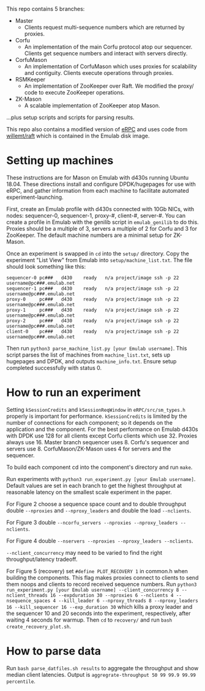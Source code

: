 This repo contains 5 branches:
- Master
    - Clients request multi-sequence numbers which are returned by proxies.
- Corfu
    - An implementation of the main Corfu protocol atop our sequencer. Clients get sequence numbers and interact with servers directly.
- CorfuMason
    - An implementation of CorfuMason which uses proxies for scalability and contiguity. Clients execute operations through proxies.
- RSMKeeper
    - An implementation of ZooKeeper over Raft. We modified the proxy/ code to execute ZooKeeper operations.
- ZK-Mason
    - A scalable implementation of ZooKeeper atop Mason.

...plus setup scripts and scripts for parsing results.

This repo also contains a modified version of [eRPC](https://github.com/erpc-io/eRPC) and uses code from [willemt/raft](https://github.com/willemt/raft) which is contained in the Emulab disk image.

# Setting up machines
These instructions are for Mason on Emulab with d430s running Ubuntu 18.04. These directions install and configure DPDK/hugepages for use with eRPC, and gather information from each machine to facilitate automated experiment-launching. 

First, create an Emulab profile with d430s connected with 10Gb NICs, with nodes: sequencer-0, sequencer-1, proxy-#, client-#, server-#. 
You can create a profile in Emulab with the genilib script in `emulab_genilib` to do this.
Proxies should be a multiple of 3, servers a multiple of 2 for Corfu and 3 for ZooKeeper.
The default machine numbers are a minimal setup for ZK-Mason.

Once an experiment is swapped in `cd` into the `setup/` directory. Copy the experiment "List View" from Emulab into `setup/machine_list.txt`. The file should look something like this:

    sequencer-0	pc###	d430	ready	n/a	project/image ssh -p 22 username@pc###.emulab.net		
    sequencer-1	pc###	d430	ready	n/a	project/image ssh -p 22 username@pc###.emulab.net		
    proxy-0	    pc###	d430	ready	n/a	project/image ssh -p 22 username@pc###.emulab.net		
    proxy-1	    pc###	d430	ready	n/a	project/image ssh -p 22 username@pc###.emulab.net		
    proxy-2	    pc###	d430	ready	n/a	project/image ssh -p 22 username@pc###.emulab.net		
    client-0	pc###	d430	ready	n/a	project/image ssh -p 22 username@pc###.emulab.net		

Then run `python3 parse_machine_list.py [your Emulab username]`. This script parses the list of machines from `machine_list.txt`, sets up hugepages and DPDK, and outputs `machine_info.txt`. Ensure setup completed successfully with status 0.

# How to run an experiment
Setting `kSessionCredits` and `kSessionReqWindow` in `eRPC/src/sm_types.h` properly is important for performance. 
`kSessionCredits` is limited by the number of connections for each component; so it depends on the application and the component.
For the best performance on Emulab d430s with DPDK use 128 for all clients except Corfu clients which use 32. Proxies always use 16. Master branch sequencer uses 8. Corfu's sequencer and servers use 8. CorfuMason/ZK-Mason uses 4 for servers and the sequencer.

To build each component cd into the component's directory and run `make`.

Run experiments with `python3 run_experiment.py [your Emulab username]`.
Default values are set in each branch to get the highest throughput at reasonable latency on the smallest scale experiment in the paper.

For Figure 2 choose a sequence space count and to double throughput double `--nproxies` and `--nproxy_leaders` and double the load `--nclients`.

For Figure 3 double `--ncorfu_servers --nproxies --nproxy_leaders --nclients`.

For Figure 4 double `--nservers --nproxies --nproxy_leaders --nclients`. 

`--nclient_concurrency` may need to be varied to find the right throughput/latency tradeoff.

For Figure 5 (recovery) set `#define PLOT_RECOVERY 1` in common.h when building the components. This flag makes proxies connect to clients to send them noops and clients to record received sequence numbers. Run `python3 run_experiment.py [your Emulab username] --client_concurrency 8 --nclient_threads 16 --expduration 30 --nproxies 6 --nclients 4 --nsequence_spaces 4 --kill_leader 6 --nproxy_threads 8 --nproxy_leaders 16 --kill_sequencer 16 --exp_duration 30` which kills a proxy leader and the sequencer 10 and 20 seconds into the experiment, respectively, after waiting 4 seconds for warmup. Then `cd` to `recovery/` and run `bash create_recovery_plot.sh`.
# How to parse data
Run `bash parse_datfiles.sh results` to aggregate the throughput and show median client latencies. Output is `aggregrate-throughput 50 99 99.9 99.99 percentile`.